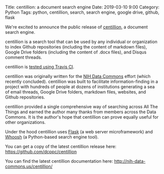 Title: centillion: a document search engine
Date: 2019-03-10 9:00
Category: Python
Tags: python, centillion, search, search engine, google drive, github, flask

We're excited to announce the public release of [centillion](https://github.com/dcppc/centillion),
a document search engine. 

centillion is a search tool that can be used by any individual or organization
to index Github repositories (including the content of markdown files),
Google Drive folders (including the content of .docx files), and Disqus
comment threads.

centillion is [tested using Travis CI](https://travis-ci.org/dcppc/centillion).

centillion was originally written for the [NIH Data Commons](https://public.nihdatacommons.us)
effort (which recently concluded).  centillion was built to facilitate information-finding
in a project with hundreds of people at dozens of institutions generating a sea of email threads,
Google Drive folders, markdown files, websites, and Github repositories.

centillion provided a single comprehensive way of searching across All The Things 
and earned the author many thanks from members across the Data Commons. It is the
author's hope that centillion can prove equally useful for other organizations.

Under the hood centillion uses [Flask](http://flask.pocoo.org/) (a web server
microframework) and [Whoosh](https://whoosh.readthedocs.io/en/latest/) (a Python-based
search engine tool).

You can get a copy of the latest centillion release here: <https://github.com/dcppc/centillion>

You can find the latest centillion documentation here: <http://nih-data-commons.us/centillion/>

